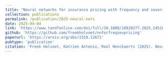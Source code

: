 ```yaml
---
title: "Neural networks for insurance pricing with frequency and severity data: a benchmark study from data preprocessing to technical tariff."
collection: publications
permalink: /publication/2025-neural-nets
date: 2025-04-04
link: 'https://www.tandfonline.com/doi/full/10.1080/10920277.2025.2451860'
github: 'https://github.com/freekholvoet/nnforfreqsevpricing'
paperurl: 'https://arxiv.org/abs/2310.12671'
pubtype: 'publication'
citation: 'Freek Holvoet, Katrien Antonio, Roel Henckaerts (2025). Neural networks for insurance pricing with frequency and severity data: a benchmark study from data preprocessing to technical tariff. <em>North Americal Actuarial Journal</em>.'
---
```

